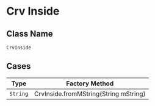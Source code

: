 
# Crv Inside

## Class Name

`CrvInside`

## Cases

| Type | Factory Method |
|  --- | --- |
| `String` | CrvInside.fromMString(String mString) |

